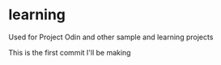 # learning
Used for Project Odin and other sample and learning projects

This is the first commit I'll be making 
